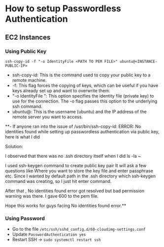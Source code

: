 # How to setup Passwordless Authentication

## EC2 Instances

### Using Public Key

```
ssh-copy-id -f "-o IdentityFile <PATH TO PEM FILE>" ubuntu@<INSTANCE-PUBLIC-IP>
```

- ssh-copy-id: This is the command used to copy your public key to a remote machine.
- -f: This flag forces the copying of keys, which can be useful if you have keys already set up and want to overwrite them.
- "-o IdentityFile <PATH TO PEM FILE>": This option specifies the identity file (private key) to use for the connection. The -o flag passes this option to the underlying ssh command.
- ubuntu@<INSTANCE-IP>: This is the username (ubuntu) and the IP address of the remote server you want to access.

**- If anyone ran into the issue of /usr/bin/ssh-copy-id: ERROR: No identities found while setting up passwordless authentication via public key, here is what I did

Solution:

I observed that there was no .ssh  directory itself when I did ls -la ~

I used ssh-keygen command to create public key pair
It will ask a few questions like Where you want to store the key file and enter passphrase etc.
Since I wanted by default path in the .ssh directory which ssh-keygen command was creating, so I just hit enter command.

After that , No identities found error got resolved but bad permission warning was there.
I gave 600 to the pem file. 

Hope this works for guys facing No identities found error.**

### Using Password 

- Go to the file `/etc/ssh/sshd_config.d/60-cloudimg-settings.conf`
- Update `PasswordAuthentication yes`
- Restart SSH -> `sudo systemctl restart ssh`

